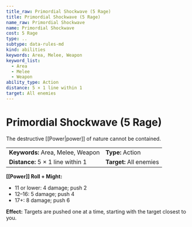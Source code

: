 ```yaml
---
title_raw: Primordial Shockwave (5 Rage)
title: Primordial Shockwave (5 Rage)
name_raw: Primordial Shockwave
name: Primordial Shockwave
cost: 5 Rage
type: ..
subtype: data-rules-md
kind: abilities
keywords: Area, Melee, Weapon
keyword_list:
  - Area
  - Melee
  - Weapon
ability_type: Action
distance: 5 × 1 line within 1
target: All enemies
---
```


# Primordial Shockwave (5 Rage)

The destructive [[Power|power]] of nature cannot be contained.

|                                   |                         |
| :-------------------------------- | :---------------------- |
| **Keywords:** Area, Melee, Weapon | **Type:** Action        |
| **Distance:** 5 × 1 line within 1 | **Target:** All enemies |

**[[Power]] Roll + Might:**

- 11 or lower: 4 damage; push 2
- 12–16: 5 damage; push 4
- 17+: 8 damage; push 6

**Effect:** Targets are pushed one at a time, starting with the target closest to you.
